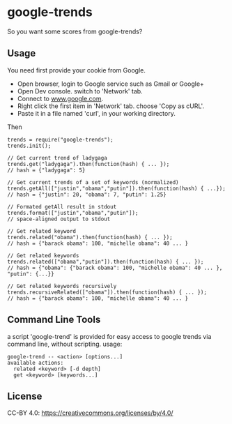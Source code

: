 google-trends
===================

So you want some scores from google-trends?


Usage
-------------------

You need first provide your cookie from Google.

 * Open browser, login to Google service such as Gmail or Google+
 * Open Dev console. switch to 'Network' tab.
 * Connect to www.google.com.
 * Right click the first item in 'Network' tab. choose 'Copy as cURL'.
 * Paste it in a file named 'curl', in your working directory.

Then

    trends = require("google-trends");
    trends.init();

    // Get current trend of ladygaga
    trends.get("ladygaga").then(function(hash) { ... });
    // hash = {"ladygaga": 5}

    // Get current trends of a set of keywords (normalized)
    trends.getAll(["justin","obama","putin"]).then(function(hash) { ...});
    // hash = {"justin": 20, "obama": 7, "putin": 1.25}

    // Formated getAll result in stdout
    trends.format(["justin","obama","putin"]);
    // space-aligned output to stdout

    // Get related keyword
    trends.related("obama").then(function(hash) { ... });
    // hash = {"barack obama": 100, "michelle obama": 40 ... }

    // Get related keywords
    trends.related(["obama","putin"]).then(function(hash) { ... });  
    // hash = {"obama": {"barack obama": 100, "michelle obama": 40 ... }, "putin": {...}}

    // Get related keywords recursively
    trends.recursiveRelated(["obama"]).then(function(hash) { ... });  
    // hash = {"barack obama": 100, "michelle obama": 40 ... }


Command Line Tools
---------------------

a script 'google-trend' is provided for easy access to google trends via command line, without scripting. usage:

    google-trend -- <action> [options...]
    available actions:
      related <keyword> [-d depth]
      get <keyword> [keywords...]

License
---------------------

CC-BY 4.0: https://creativecommons.org/licenses/by/4.0/
